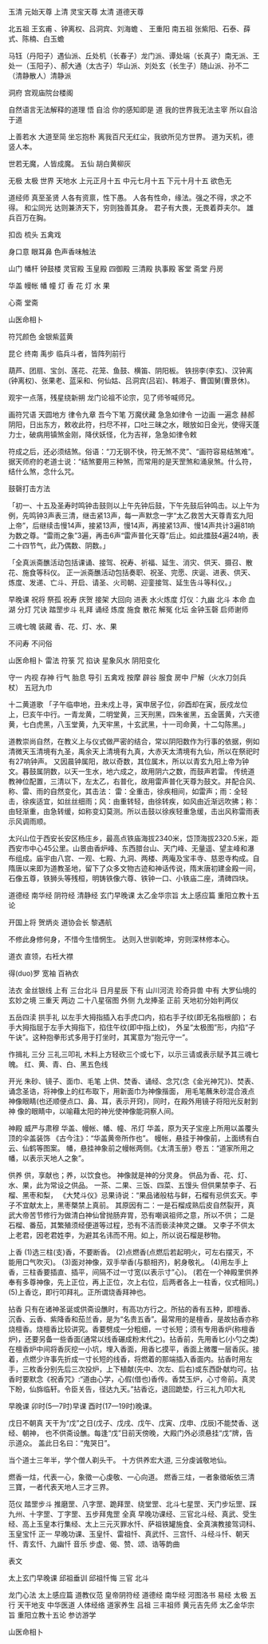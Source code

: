 玉清 元始天尊
上清 灵宝天尊
太清 道德天尊

北五祖  王玄甫 、钟离权、吕洞宾、刘海蟾 、 王重阳
南五祖  张紫阳、石泰、薛式、陈楠、白玉蟾

马钰（丹阳子）遇仙派、丘处机（长春子）龙门派、谭处端（长真子）南无派、王处一（玉阳子）、郝大通（太古子）华山派、刘处玄（长生子）随山派、孙不二（清静散人）清静派

洞府
宫观庙院台楼阁

自然语言无法解释的道理 悟
自洽 你的感知即是 道
我的世界我无法主宰 所以自洽于道


上善若水 大道至简
坐忘抱朴 
离我百尺无红尘，我欲所见方世界。
道为天机，德竖人本。

世若无魔，人皆成魔。
五仙 胡白黄柳灰

无极 太极 世界
天地水 上元正月十五 中元七月十五 下元十月十五
欲色无

道经师
真至圣贤
人各有资禀，性下愚。
人各有性命，缘法。强之不得，求之不得。
和尘同光
达则兼济天下，穷则独善其身。
君子有大畏，无畏着莽夫尔。
雄兵百万在胸。

扣齿 梳头 五禽戏

身口意
眼耳鼻
色声香味触法

山门 幡杆 钟鼓楼 灵官殿 玉皇殿 四御殿 三清殿 
执事殿 客堂 斋堂 丹房

华盖 幔帐 幡 幢 灯
香 花 灯 水 果

心斋 
堂斋

山医命相卜

符咒颜色
金银紫蓝黄

昆仑 终南 禹步
临兵斗者，皆阵列前行

葫芦、团扇、宝剑、莲花、花笼、鱼鼓、横笛、阴阳板。
 铁拐李(李玄)、汉钟离(钟离权)、张果老、蓝采和、何仙姑、吕洞宾(吕岩)、韩湘子、曹国舅(曹景休)。

观宇一点落，残星绕新朔
龙门论祖不论宗，见了师爷喊师兄。

画符咒语
天圆地方 律令九章 吾今下笔 万魔伏藏 急急如律令
一边画 一遍念
赫郝阴阳，日出东方，敕收此符，扫尽不祥，口吐三昧之水，眼放如日金光，使得天蓬力士，破病用镇煞金刚，降伏妖怪，化为吉祥，急急如律令敕

符成之后，还必须结煞。俗语：“刀无钢不快，符无煞不灵”、“画符容易结煞难”。据天师府的老道士说：“结煞要用三种煞，而常用的是天罡煞和涌泉煞。什么符，结什么煞，念什么咒。


鼓磬打击方法

「初一、十五及圣寿时鸣钟击鼓则以上午先钟后鼓，下午先鼓后钟鸣击。以上午为例，先鸣钟3声表三清，继击紧13声，每一声默念一字“太乙救苦大天尊青玄九阳上帝”，后继续击慢14声，接紧13声，慢14声，再接紧13声、慢14声共计3遍81响为数之尊。“雷雨之象”3遍，再击6声“雷声普化天尊”后止。如此擂鼓4遍24响，表二十四节气，此乃偶数、阴数。」

「全真派斋醮活动包括课诵、接驾、祝寿、祈福、延生、消灾、供天、摄召、散花、施食等科仪。
正一派斋醮活动包括奏职、祝圣、完愿、庆诞、进表、供天、炼度、发递、亡斗、开启、请圣、火司朝、迎銮接驾、延生告斗等科仪。」

早晚课 祝将 祭孤 祝寿 庆贺 接架 大回向 进表 水火炼度
灯仪：九幽 北斗 本命 血湖 分灯
咒诀 踏罡步斗 礼拜 诵经 炼度 施食 散花
解冤 化坛 金钟玉磬 启师谢师

三魂七魄 装藏
香、花、灯、水、果



不问寿 不问俗 

山医命相卜 雷法 符箓 咒 掐诀 
星象风水 阴阳变化


守一 内视 存神 行气 胎息 导引
五禽戏 按摩 辟谷 服食 房中 尸解（火水刀剑兵杖）
五冠九巾

十二黄道歌
「子午临申地，丑未戍上寻，寅申居子位，卯酉却在寅，辰戍龙位上，巳亥午中行。一青龙黄，二明堂黄，三天刑黑，四朱雀黑，五金匮黄，六天德黄，七白虎黑，八玉堂黄，九天牢黑，十玄武黑，十一司命黄，十二勾陈黑。」

道教崇尚自然，在教义上与仪式做严密的结合，常以阴阳数作为行事的依据，例如清微天玉清境有九圣，禹余天上清境有九真，大赤天太清境有九仙，所以在祭祀时有27响钟声。
又因晨钟属阳，故以奇数，其位属木，所以以青玄九阳上帝为钟文。暮鼓属阴数，以天一生水，地六成之，故用阴六之数，而鼓声若雷。
传统道教神位配置，三清以下，左太乙，右普化，故用雷声普化天尊为鼓文。并配合风、称、雷、雨的自然变化，其击法：
雷：全重击，徐疾相间，如雷声；雨：全轻击，徐疾适宜，如丝丝细雨；风：由重转轻，由徐转疾，如风由近渐远吹拂；称：由轻渐重，由急转缓，如称变幻莫测。所以击鼓以徐疾轻重急缓，击出风称雷雨表示风调雨顺。

太兴山位于西安长安区杨庄乡，最高点铁庙海拔2340米，岱顶海拔2320.5米，距西安市中心45公里。山景由香炉峰、东西腊台山、天门峰、无量遥、望主峰和瀑布组成。庙宇由八宫、一观、七殿、九洞、两楼、两庵及宝丰寺、慈恩寺构成。自隋唐以来即为道教圣地，留下了众多文物古迹和神话传说，隋末唐初建金殿一间，石像五尊，铁狮头等残桓，明铸铁像六尊、铁钟一口、小铁庙二座，清碑四块。


道德经
南华经 阴符经 清静经
玄门早晚课  太乙金华宗旨
太上感应篇 重阳立教十五论

开国上将 贺炳炎
道协会长 黎遇航

不修此身修何身，不惜今生惜惘生。
达则入世驯乾坤，穷则深林修本心。

道衣
直领，右衽大襟

得(duo)罗 宽袖
百衲衣


法衣
金丝银线 
上有 三台北斗 日月星辰
下有 山川河流 珍奇异兽
中有 大罗仙境的玄妙之境 三重天
两边 二十八星宿图
外侧 九龙捧圣
正前 天地初分始判两仪 

五岳四渎
拱手礼
以左手大拇指插入右手虎口内，掐右手子纹(即无名指根部)；
右手大拇指屈于左手大拇指下，掐住午纹(即中指上纹)，
外呈“太极图”形，内掐“子午诀”。这种抱拳形式多用于打坐时，其寓意为“抱元守一”。

作揖礼 三分
三礼三叩礼
木料上方轻砍三个或七下，以示三请或表示赋予其三魂七魄。
红、黄、青、白、黑五色线

开光
朱砂、镜子、面巾、毛笔
上供、焚香、诵经、念咒(念《金光神咒》)、焚表、诵念圣诰，将神像上的红布取下，用新面巾为神像揩面，
用毛笔蘸朱砂混合液点神像眼睛(也还顺便点口、鼻、耳，表示开窍)，同时，在殿外用镜子将阳光反射到神
像的眼睛中，以喻藉太阳的神光使神像能洞察人间。

神殿
威严与肃穆
华盖、幔帐、幡、幢、吊灯
华盖，原为天子宝座上所用以盖覆头顶的伞盖装饰 《古今注》：“华盖黄帝所作也”。
幔帐，悬挂于神像前，上面绣有白云、仙鹤等图案。
幡，悬挂神象前之幔帐两侧。《太清玉册》卷五：“道家所用之幡，以表示天地人之象”。

供养
供，享献也；养，以饮食也。
神像就是神的分灵身。
供品为香、花、灯、水、果，此为常设之供品。
一茶、二果、三饭、四菜、五馒头
但供果禁李子、石榴、黑枣和梨，
《大梵斗仪》忌果诗说：“果品诸般枯与鲜，石榴有忌供玄天。李子不宜献太上，黑枣槩禁上真前。
其原因有二：一是石榴成熟后皮自然裂开，真武大帝苦节修行为做清白神仙曾抛肠弃胃，恐有嘲讽祖师之意，所以不供；
二是石榴、番茄，其繁殖须经便道等过程，恐有不洁而亵渎神灵之嫌。
又李子不供太上老君，因老君姓李，为避其名讳而不用。如上，所以说石榴是秽物。


上香
(1)选三柱(支)香，不要断香。
(2)点燃香(点燃后若起明火，可左右摆灭，不能用口气吹灭)。
(3)面对神像，双手举香(与额相齐)，躬身敬礼。
(4)用左手上香，三柱香要插直、插平，间隔不过一寸宽(以表示寸”心)。
(若在一个神殿里供养奉有多尊神像，先上正位，再上正位，次上右位，后两者各上一柱香，仪式相同。)
(5)上香讫，即行叩拜礼。正所谓烧香拜神也。

拈香
只有在诸神圣诞或供斋设醮时，有高功方行之。所拈的香有五种，即檀香、沉香、云香、紫降香和茄兰香，是为“名贵五香”。最常用的是檀香，是故拈香亦称烧檀香。烧檀香比较讲究。香要劈成一分粗细，一寸长短；须有专用香炉(称檀香炉)，还要另备一些香面(通常以线香碾成粉末代之)。拈香前，先用香匕(小勺之类)在檀香炉中间将香灰挖一小坑，埋入香面，用香匕摸平，香面上微覆一层香灰。接着，点燃少许事先折成一寸长短的线香，将燃着的那端插入香面内。拈香时用左手，三枚香分别先后三次投炉，上下植献(先中、次左、后右)或东西卧献均可。拈香时要默念《祝香咒》:“道由心学，心假(借也)香传。香焚玉炉，心寸帝前。真灵下盼，仙旆临轩。令臣关告，径达九天。”拈香讫，退回跪垫，行三礼九叩大礼

早晚课
卯时(5—7时)早课
酉时(17—19时)晚课。

戊日不朝真
天干为“戊”之日(戊子、戊戌、戊午、戊寅、戊申、戊辰)不能焚香、送经、朝神，
也不供斋设醮。每逢“戊”日前天傍晚，大殿门外必须悬挂“戊”牌，告示道众。
盖此日名曰：“鬼哭日”。

当个道士三年半，学个僧人剃头干。
十方供养宏大道, 三分虔诚敬地仙。

燃香一炷，代表一心，象徵一心虔敬、一心向道。
燃香三炷，一者象徵皈依三清三寶，一者代表天地人三才三界。


范仪
踏罡步斗   推磨罡、八字罡、跪拜罡、绕堂罡、北斗七星罡、天门步坛罡、踩九州、十字罡、丁字罡、五步拜鬼罡
全真 早晚功课经、三官北斗经、真武、受生经、高上玉皇本行集经、太上三元灭罪水忏、萨祖铁罐施食、全真演教接驾词科、玉皇宝忏
正一 早晚功课、玉皇忏、雷祖忏、真武忏、三宫忏、斗经斗忏、朝天忏、青玄忏、九幽忏
音乐 步虚、偈、赞、颂、诰等韵曲

表文

太上玄门早晚课 邱祖垂训 邱祖忏悔
三官 北斗 

龙门心法 太上感应篇
道教仪范
皇帝阴符经 道德经 南华经
河图洛书 易经 太极 五行 天干地支
中华医道 人体经络 道家养生
吕祖 三丰祖师 黄元吉先师
太乙金华宗旨 重阳立教十五论
参访游学 

山医命相卜
